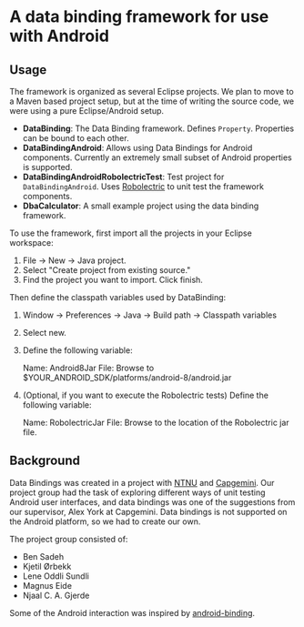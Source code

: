 A data binding framework for use with Android
=============================================

Usage
-----

The framework is organized as several Eclipse projects. We plan to move to a
Maven based project setup, but at the time of writing the source code, we were
using a pure Eclipse/Android setup.

* **DataBinding**: The Data Binding framework. Defines `Property`. Properties can be bound to each other.
* **DataBindingAndroid**: Allows using Data Bindings for Android components. Currently an extremely small subset of Android properties is supported.
* **DataBindingAndroidRobolectricTest**: Test project for `DataBindingAndroid`. Uses [Robolectric][4] to unit test the framework components.
* **DbaCalculator**: A small example project using the data binding framework.

To use the framework, first import all the projects in your Eclipse workspace:

1. File -> New -> Java project.
2. Select "Create project from existing source."
3. Find the project you want to import. Click finish.

Then define the classpath variables used by DataBinding:

1. Window -> Preferences -> Java -> Build path -> Classpath variables
2. Select new.
3. Define the following variable:

    Name: Android8Jar
    File: Browse to $YOUR_ANDROID_SDK/platforms/android-8/android.jar

4. (Optional, if you want to execute the Robolectric tests) Define the following variable:

    Name: RobolectricJar
    File: Browse to the location of the Robolectric jar file.


Background
----------

Data Bindings was created in a project with [NTNU][1] and [Capgemini][2].  Our
project group had the task of exploring different ways of unit testing Android
user interfaces, and data bindings was one of the suggestions from our
supervisor, Alex York at Capgemini. Data bindings is not supported on the
Android platform, so we had to create our own.

The project group consisted of:

* Ben Sadeh
* Kjetil Ørbekk
* Lene Oddli Sundli
* Magnus Eide
* Njaal C. A. Gjerde

Some of the Android interaction was inspired by [android-binding][3].


[1]: http://ntnu.no
[2]: http://www.capgemini.com
[3]: http://code.google.com/p/android-binding/
[4]: http://pivotal.github.com/robolectric/
